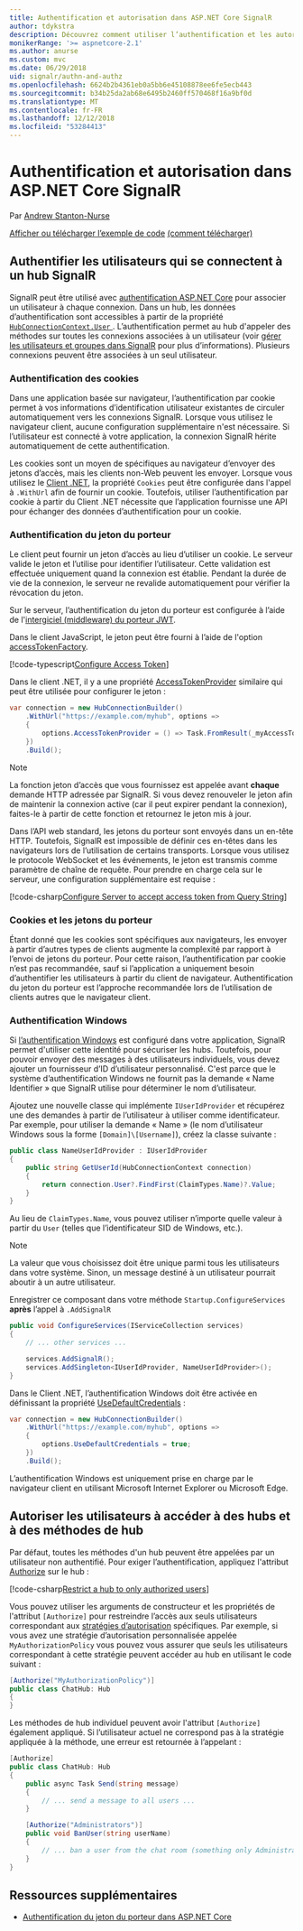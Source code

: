 ```yaml
---
title: Authentification et autorisation dans ASP.NET Core SignalR
author: tdykstra
description: Découvrez comment utiliser l’authentification et les autorisations dans ASP.NET Core SignalR.
monikerRange: '>= aspnetcore-2.1'
ms.author: anurse
ms.custom: mvc
ms.date: 06/29/2018
uid: signalr/authn-and-authz
ms.openlocfilehash: 6624b2b4361eb0a5bb6e45108878ee6fe5ecb443
ms.sourcegitcommit: b34b25da2ab68e6495b2460ff570468f16a9bf0d
ms.translationtype: MT
ms.contentlocale: fr-FR
ms.lasthandoff: 12/12/2018
ms.locfileid: "53284413"
---
```

# <a name="authentication-and-authorization-in-aspnet-core-signalr"></a>Authentification et autorisation dans ASP.NET Core SignalR

Par [Andrew Stanton-Nurse](https://twitter.com/anurse)

[Afficher ou télécharger l’exemple de code](https://github.com/aspnet/Docs/tree/master/aspnetcore/signalr/authn-and-authz/sample/) [(comment télécharger)](xref:index#how-to-download-a-sample)

## <a name="authenticate-users-connecting-to-a-signalr-hub"></a>Authentifier les utilisateurs qui se connectent à un hub SignalR

SignalR peut être utilisé avec [authentification ASP.NET Core](xref:security/authentication/identity) pour associer un utilisateur à chaque connexion. Dans un hub, les données d’authentification sont accessibles à partir de la propriété [ `HubConnectionContext.User` ](/dotnet/api/microsoft.aspnetcore.signalr.hubconnectioncontext.user). L’authentification permet au hub d'appeler des méthodes sur toutes les connexions associées à un utilisateur (voir [gérer les utilisateurs et groupes dans SignalR](xref:signalr/groups) pour plus d’informations). Plusieurs connexions peuvent être associées à un seul utilisateur.

### <a name="cookie-authentication"></a>Authentification des cookies

Dans une application basée sur navigateur, l’authentification par cookie permet à vos informations d’identification utilisateur existantes de circuler automatiquement vers les connexions SignalR. Lorsque vous utilisez le navigateur client, aucune configuration supplémentaire n'est nécessaire. Si l’utilisateur est connecté à votre application, la connexion SignalR hérite automatiquement de cette authentification.

Les cookies sont un moyen de spécifiques au navigateur d’envoyer des jetons d’accès, mais les clients non-Web peuvent les envoyer. Lorsque vous utilisez le [Client .NET](xref:signalr/dotnet-client), la propriété `Cookies` peut être configurée dans l'appel à `.WithUrl` afin de fournir un cookie. Toutefois, utiliser l’authentification par cookie à partir du Client .NET nécessite que l’application fournisse une API pour échanger des données d’authentification pour un cookie.

### <a name="bearer-token-authentication"></a>Authentification du jeton du porteur

Le client peut fournir un jeton d’accès au lieu d’utiliser un cookie. Le serveur valide le jeton et l’utilise pour identifier l’utilisateur. Cette validation est effectuée uniquement quand la connexion est établie. Pendant la durée de vie de la connexion, le serveur ne revalide automatiquement pour vérifier la révocation du jeton.

Sur le serveur, l’authentification du jeton du porteur est configurée à l’aide de l'[intergiciel (middleware) du porteur JWT](/dotnet/api/microsoft.extensions.dependencyinjection.jwtbearerextensions.addjwtbearer).

Dans le client JavaScript, le jeton peut être fourni à l’aide de l'option [accessTokenFactory](xref:signalr/configuration#configure-bearer-authentication).

[!code-typescript[Configure Access Token](authn-and-authz/sample/wwwroot/js/chat.ts?range=63-65)]

Dans le client .NET, il y a une propriété [AccessTokenProvider](xref:signalr/configuration#configure-bearer-authentication) similaire qui peut être utilisée pour configurer le jeton :

```csharp
var connection = new HubConnectionBuilder()
    .WithUrl("https://example.com/myhub", options =>
    { 
        options.AccessTokenProvider = () => Task.FromResult(_myAccessToken);
    })
    .Build();
```

> [!NOTE]
> La fonction jeton d’accès que vous fournissez est appelée avant **chaque** demande HTTP adressée par SignalR. Si vous devez renouveler le jeton afin de maintenir la connexion active (car il peut expirer pendant la connexion), faites-le à partir de cette fonction et retournez le jeton mis à jour.

Dans l’API web standard, les jetons du porteur sont envoyés dans un en-tête HTTP. Toutefois, SignalR est impossible de définir ces en-têtes dans les navigateurs lors de l’utilisation de certains transports. Lorsque vous utilisez le protocole WebSocket et les événements, le jeton est transmis comme paramètre de chaîne de requête. Pour prendre en charge cela sur le serveur, une configuration supplémentaire est requise :

[!code-csharp[Configure Server to accept access token from Query String](authn-and-authz/sample/Startup.cs?name=snippet)]

### <a name="cookies-vs-bearer-tokens"></a>Cookies et les jetons du porteur 

Étant donné que les cookies sont spécifiques aux navigateurs, les envoyer à partir d’autres types de clients augmente la complexité par rapport à l’envoi de jetons du porteur. Pour cette raison, l’authentification par cookie n’est pas recommandée, sauf si l’application a uniquement besoin d’authentifier les utilisateurs à partir du client de navigateur. Authentification du jeton du porteur est l’approche recommandée lors de l’utilisation de clients autres que le navigateur client.

### <a name="windows-authentication"></a>Authentification Windows

Si [l’authentification Windows](xref:security/authentication/windowsauth) est configuré dans votre application, SignalR permet d'utiliser cette identité pour sécuriser les hubs. Toutefois, pour pouvoir envoyer des messages à des utilisateurs individuels, vous devez ajouter un fournisseur d’ID d’utilisateur personnalisé. C'est parce que le système d’authentification Windows ne fournit pas la demande « Name Identifier » que SignalR utilise pour déterminer le nom d’utilisateur.

Ajoutez une nouvelle classe qui implémente `IUserIdProvider` et récupérez une des demandes à partir de l’utilisateur à utiliser comme identificateur. Par exemple, pour utiliser la demande « Name » (le nom d’utilisateur Windows sous la forme `[Domain]\[Username]`), créez la classe suivante :

```csharp
public class NameUserIdProvider : IUserIdProvider
{
    public string GetUserId(HubConnectionContext connection)
    {
        return connection.User?.FindFirst(ClaimTypes.Name)?.Value;
    }
}
```

Au lieu de `ClaimTypes.Name`, vous pouvez utiliser n’importe quelle valeur à partir du `User` (telles que l’identificateur SID de Windows, etc.).

> [!NOTE]
> La valeur que vous choisissez doit être unique parmi tous les utilisateurs dans votre système. Sinon, un message destiné à un utilisateur pourrait aboutir à un autre utilisateur.

Enregistrer ce composant dans votre méthode `Startup.ConfigureServices` **après** l’appel à `.AddSignalR`

```csharp
public void ConfigureServices(IServiceCollection services)
{
    // ... other services ...

    services.AddSignalR();
    services.AddSingleton<IUserIdProvider, NameUserIdProvider>();
}
```

Dans le Client .NET, l’authentification Windows doit être activée en définissant la propriété [UseDefaultCredentials](/dotnet/api/microsoft.aspnetcore.http.connections.client.httpconnectionoptions.usedefaultcredentials) :

```csharp
var connection = new HubConnectionBuilder()
    .WithUrl("https://example.com/myhub", options =>
    {
        options.UseDefaultCredentials = true;
    })
    .Build();
```

L’authentification Windows est uniquement prise en charge par le navigateur client en utilisant Microsoft Internet Explorer ou Microsoft Edge.

## <a name="authorize-users-to-access-hubs-and-hub-methods"></a>Autoriser les utilisateurs à accéder à des hubs et à des méthodes de hub

Par défaut, toutes les méthodes d'un hub peuvent être appelées par un utilisateur non authentifié. Pour exiger l’authentification, appliquez l'attribut [Authorize](/dotnet/api/microsoft.aspnetcore.authorization.authorizeattribute) sur le hub :

[!code-csharp[Restrict a hub to only authorized users](authn-and-authz/sample/Hubs/ChatHub.cs?range=8-10,32)]

Vous pouvez utiliser les arguments de constructeur et les propriétés de l'attribut `[Authorize]` pour restreindre l’accès aux seuls utilisateurs correspondant aux [stratégies d’autorisation](xref:security/authorization/policies) spécifiques. Par exemple, si vous avez une stratégie d’autorisation personnalisée appelée `MyAuthorizationPolicy` vous pouvez vous assurer que seuls les utilisateurs correspondant à cette stratégie peuvent accéder au hub en utilisant le code suivant :

```csharp
[Authorize("MyAuthorizationPolicy")]
public class ChatHub: Hub
{
}
```

Les méthodes de hub individuel peuvent avoir l'attribut `[Authorize]` également appliqué. Si l’utilisateur actuel ne correspond pas à la stratégie appliquée à la méthode, une erreur est retournée à l’appelant :

```csharp
[Authorize]
public class ChatHub: Hub
{
    public async Task Send(string message)
    {
        // ... send a message to all users ...
    }

    [Authorize("Administrators")]
    public void BanUser(string userName)
    {
        // ... ban a user from the chat room (something only Administrators can do) ...
    }
}
```

## <a name="additional-resources"></a>Ressources supplémentaires

* [Authentification du jeton du porteur dans ASP.NET Core](https://blogs.msdn.microsoft.com/webdev/2016/10/27/bearer-token-authentication-in-asp-net-core/)
